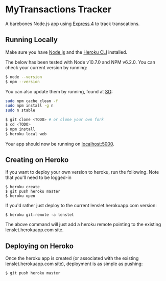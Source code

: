 # MyTransactions Tracker

A barebones Node.js app using [Express 4](http://expressjs.com/) to track transcations.

## Running Locally

Make sure you have [Node.js](http://nodejs.org/) and the [Heroku CLI](https://cli.heroku.com/) installed. 

The below has been tested with Node v10.7.0 and NPM v6.2.0. You can check your current version by running:
```sh
$ node --version
$ npm --version
```

You can also update them by running, found at [SO](https://stackoverflow.com/questions/11284634/upgrade-node-js-to-the-latest-version-on-mac-os):
```sh
sudo npm cache clean -f
sudo npm install -g n
sudo n stable
```

```sh
$ git clone <TODO> # or clone your own fork
$ cd <TODO>
$ npm install
$ heroku local web
```

Your app should now be running on [localhost:5000](http://localhost:5000/).

## Creating on Heroko
If you want to deploy your own version to heroku, run the following. Note that you'll need to be logged-in

```
$ heroku create
$ git push heroku master
$ heroku open
```

If you'd rather just deploy to the current lenslet.herokuapp.com version:
```
$ heroku git:remote -a lenslet
```

The above command will just add a heroku remote pointing to the existing lenslet.herokuapp.com site.

## Deploying on Heroko
Once the heroku app is created (or associated with the existing lenslet.herokuapp.com site), deployment is as simple as pushing:
```
$ git push heroku master
```